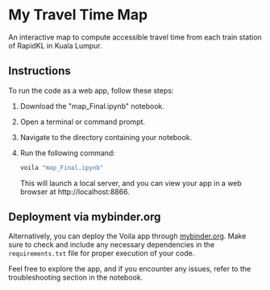 # My Travel Time Map

An interactive map to compute accessible travel time from each train station of RapidKL in Kuala Lumpur.

## Instructions

To run the code as a web app, follow these steps:

1. Download the "map_Final.ipynb" notebook.

2. Open a terminal or command prompt.

3. Navigate to the directory containing your notebook.

4. Run the following command:

    ```bash
    voila "map_Final.ipynb"
    ```

    This will launch a local server, and you can view your app in a web browser at http://localhost:8866.
  
## Deployment via mybinder.org

Alternatively, you can deploy the Voila app through [mybinder.org](https://mybinder.org/). 
Make sure to check and include any necessary dependencies in the `requirements.txt` file for proper execution of your code.

Feel free to explore the app, and if you encounter any issues, refer to the troubleshooting section in the notebook.


